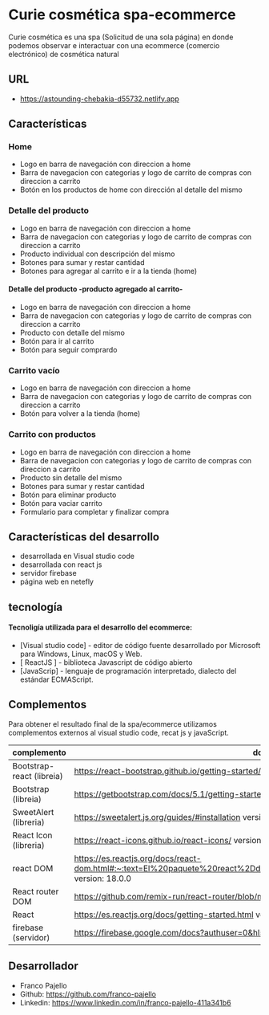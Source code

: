 # Curie cosmética spa-ecommerce

Curie cosmética es una spa (Solicitud de una sola página) en donde podemos observar e interactuar con una ecommerce (comercio electrónico) de cosmética natural

## URL 

- https://astounding-chebakia-d55732.netlify.app

## Características 

### Home
- Logo en barra de navegación con direccion a home
- Barra de navegacion con categorias y logo de  carrito de compras con direccion a carrito
- Botón en los productos de home con dirección al detalle del mismo
 ### Detalle del producto 
- Logo en barra de navegación con direccion a home
- Barra de navegacion con categorias y logo de  carrito de compras con direccion a carrito
- Producto individual con descripción del mismo
- Botones para sumar y restar cantidad
- Botones para agregar al carrito e ir a la tienda (home)
#### Detalle del producto -producto agregado al carrito-
- Logo en barra de navegación con direccion a home
- Barra de navegacion con categorias y logo de  carrito de compras con direccion a carrito
- Producto con detalle del mismo
- Botón para ir al carrito
- Botón para seguir comprardo
### Carrito vacío
- Logo en barra de navegación con direccion a home
- Barra de navegacion con categorias y logo de  carrito de compras con direccion a carrito
- Botón para volver a la tienda (home)
### Carrito con productos
- Logo en barra de navegación con direccion a home
- Barra de navegacion con categorias y logo de  carrito de compras con direccion a carrito
- Producto sin detalle del mismo
- Botones para sumar y restar cantidad
- Botón para eliminar producto
- Botón para vaciar carrito
- Formulario para completar y finalizar compra

## Características del desarrollo

- desarrollada en Visual studio code
- desarrollada con react js
- servidor firebase
- página web en netefly

## tecnología

#### Tecnoligía utilizada para el desarrollo del ecommerce:

- [Visual studio code] - editor de código fuente desarrollado por Microsoft para Windows, Linux, macOS y Web.
- [ ReactJS ] - biblioteca Javascript de código abierto
- [JavaScrip] - lenguaje de programación interpretado, dialecto del estándar ECMAScript.

## Complementos

Para obtener el resultado final de la spa/ecommerce utilizamos complementos externos al visual studio code, recat js y javaScript.

| complemento | documentacion y version |
| ------ | ------ |
|Bootstrap-react (libreia)| https://react-bootstrap.github.io/getting-started/introduction/ version: 2.4.0 |
|Bootstrap (libreia)| https://getbootstrap.com/docs/5.1/getting-started/introduction/ version: 5.1.3 |
| SweetAlert (libreria) |  https://sweetalert.js.org/guides/#installation version: 2.1.2 |
| React Icon (libreria) | https://react-icons.github.io/react-icons/ version: 4.3.1 |
| react DOM| https://es.reactjs.org/docs/react-dom.html#:~:text=El%20paquete%20react%2Ddom%20proporciona,React%20si%20as%C3%AD%20lo%20necesitas. version: 18.0.0 |
| React router DOM| https://github.com/remix-run/react-router/blob/main/docs/getting-started/tutorial.md  version:6.3.0|
| React |  https://es.reactjs.org/docs/getting-started.html version: 18.0.0 |
| firebase (servidor) | https://firebase.google.com/docs?authuser=0&hl=es version: 9.8.2 |

## Desarrollador

- Franco Pajello
- Github: https://github.com/franco-pajello
- Linkedin: https://www.linkedin.com/in/franco-pajello-411a341b6
